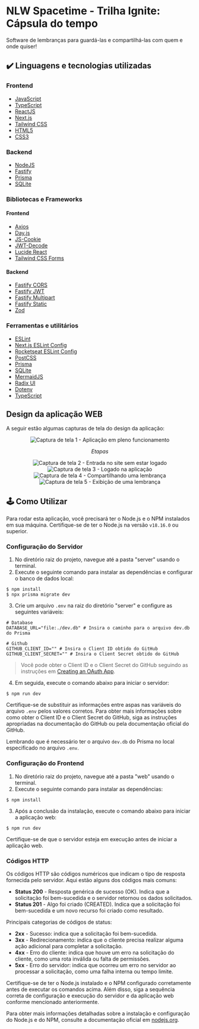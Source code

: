 # NLW Spacetime - Trilha Ignite: Cápsula do tempo
Software de lembranças para guardá-las e compartilhá-las com quem e onde quiser!

## ✔️ Linguagens e tecnologias utilizadas

### Frontend

- [JavaScript](https://developer.mozilla.org/pt-BR/docs/Web/JavaScript)
- [TypeScript](https://www.typescriptlang.org)
- [ReactJS](https://reactjs.org)
- [Next.js](https://nextjs.org)
- [Tailwind CSS](https://tailwindcss.com)
- [HTML5](https://developer.mozilla.org/pt-BR/docs/Web/HTML)
- [CSS3](https://developer.mozilla.org/pt-BR/docs/Web/CSS)

### Backend

- [NodeJS](https://nodejs.org/en/)
- [Fastify](https://www.fastify.io/)
- [Prisma](https://www.prisma.io)
- [SQLite](https://www.sqlite.org/index.html)

### Bibliotecas e Frameworks

#### Frontend

- [Axios](https://axios-http.com)
- [Day.js](https://day.js.org)
- [JS-Cookie](https://github.com/js-cookie/js-cookie)
- [JWT-Decode](https://www.npmjs.com/package/jwt-decode)
- [Lucide React](https://lucide.dev)
- [Tailwind CSS Forms](https://github.com/tailwindlabs/tailwindcss-forms)

#### Backend

- [Fastify CORS](https://github.com/fastify/fastify-cors)
- [Fastify JWT](https://github.com/fastify/fastify-jwt)
- [Fastify Multipart](https://github.com/fastify/fastify-multipart)
- [Fastify Static](https://github.com/fastify/fastify-static)
- [Zod](https://github.com/colinhacks/zod)

### Ferramentas e utilitários

- [ESLint](https://eslint.org)
- [Next.js ESLint Config](https://github.com/vercel/eslint-config-next)
- [Rocketseat ESLint Config](https://github.com/Rocketseat/eslint-config)
- [PostCSS](https://postcss.org)
- [Prisma](https://www.prisma.io)
- [SQLite](https://www.sqlite.org/index.html)
- [MermaidJS](https://mermaid-js.github.io/mermaid)
- [Radix UI](https://www.radix-ui.com)
- [Dotenv](https://www.npmjs.com/package/dotenv)
- [TypeScript](https://www.typescriptlang.org)

## Design da aplicação WEB

A seguir estão algumas capturas de tela do design da aplicação:

<p align="center">
  <img src="https://github.com/gabriel-andradev/spacetime/assets/101130704/6f26f43a-7a8c-43cf-b053-6dc36b061910" alt="Captura de tela 1 - Aplicação em pleno funcionamento" />
  <p align="center"><em>Etapas</em></p> 
  <div align="center">
    <img src="https://github.com/gabriel-andradev/spacetime/assets/101130704/b56170b6-2766-4318-8432-7ce2f610a490" alt="Captura de tela 2 - Entrada no site sem estar logado" />
    <img src="https://github.com/gabriel-andradev/spacetime/assets/101130704/714f37bc-7a23-4bd5-853b-80bb683cfe20" alt="Captura de tela 3 - Logado na aplicação" />
    <img src="https://github.com/gabriel-andradev/spacetime/assets/101130704/a52662b8-d4f2-43d5-ba8c-f06fe84f200a" alt="Captura de tela 4 - Compartilhando uma lembrança" />
    <img src="https://github.com/gabriel-andradev/spacetime/assets/101130704/183f596b-ef6e-489e-abd9-3d3e95100624" alt="Captura de tela 5 - Exibição de uma lembrança" />
  </div>
</p>

## 🕹️ Como Utilizar

Para rodar esta aplicação, você precisará ter o Node.js e o NPM instalados em sua máquina. Certifique-se de ter o Node.js na versão `v18.16.0` ou superior. 

### Configuração do Servidor

1. No diretório raiz do projeto, navegue até a pasta "server" usando o terminal.
2. Execute o seguinte comando para instalar as dependências e configurar o banco de dados local:
```
$ npm install
$ npx prisma migrate dev
```
3. Crie um arquivo `.env` na raiz do diretório "server" e configure as seguintes variáveis:
```
# Database
DATABASE_URL="file:./dev.db" # Insira o caminho para o arquivo dev.db do Prisma

# Github
GITHUB_CLIENT_ID="" # Insira o Client ID obtido do GitHub
GITHUB_CLIENT_SECRET="" # Insira o Client Secret obtido do GitHub

```
> Você pode obter o Client ID e o Client Secret do GitHub seguindo as instruções em [Creating an OAuth App](https://docs.github.com/pt/apps/oauth-apps/building-oauth-apps/creating-an-oauth-app).

4. Em seguida, execute o comando abaixo para iniciar o servidor:
```
$ npm run dev
```

Certifique-se de substituir as informações entre aspas nas variáveis do arquivo `.env` pelos valores corretos. Para obter mais informações sobre como obter o Client ID e o Client Secret do GitHub, siga as instruções apropriadas na documentação do GitHub ou pela documentação oficial do GitHub.

Lembrando que é necessário ter o arquivo `dev.db` do Prisma no local especificado no arquivo `.env`.

### Configuração do Frontend

1. No diretório raiz do projeto, navegue até a pasta "web" usando o terminal.
2. Execute o seguinte comando para instalar as dependências:
``` 
$ npm install
```
3. Após a conclusão da instalação, execute o comando abaixo para iniciar a aplicação web:
```
$ npm run dev
```

Certifique-se de que o servidor esteja em execução antes de iniciar a aplicação web.

### Códigos HTTP

Os códigos HTTP são códigos numéricos que indicam o tipo de resposta fornecida pelo servidor. Aqui estão alguns dos códigos mais comuns:

- **Status 200** - Resposta genérica de sucesso (OK). Indica que a solicitação foi bem-sucedida e o servidor retornou os dados solicitados.
- **Status 201** - Algo foi criado (CREATED). Indica que a solicitação foi bem-sucedida e um novo recurso foi criado como resultado.

Principais categorias de códigos de status:

- **2xx** - Sucesso: indica que a solicitação foi bem-sucedida.
- **3xx** - Redirecionamento: indica que o cliente precisa realizar alguma ação adicional para completar a solicitação.
- **4xx** - Erro do cliente: indica que houve um erro na solicitação do cliente, como uma rota inválida ou falta de permissões.
- **5xx** - Erro do servidor: indica que ocorreu um erro no servidor ao processar a solicitação, como uma falha interna ou tempo limite.

Certifique-se de ter o Node.js instalado e o NPM configurado corretamente antes de executar os comandos acima. Além disso, siga a sequência correta de configuração e execução do servidor e da aplicação web conforme mencionado anteriormente.

Para obter mais informações detalhadas sobre a instalação e configuração do Node.js e do NPM, consulte a documentação oficial em [nodejs.org](https://nodejs.org).
